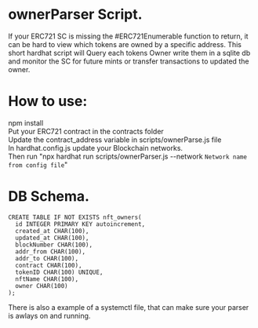 # ownerParser Script.

If your ERC721 SC is missing the #ERC721Enumerable function to return, it can be hard to view which tokens are owned by a specific address. 
This short hardhat script will Query each tokens Owner write them in a sqlite db and monitor the SC for future mints or transfer transactions to updated the owner.

# How to use:
npm install<br />
Put your ERC721 contract in the contracts folder<br />
Update the contract_address variable in scripts/ownerParse.js file<br />
In hardhat.config.js update your Blockchain networks.<br />
Then run "npx hardhat run scripts/ownerParser.js --network `Network name from config file`"<br />

# DB Schema.
```
CREATE TABLE IF NOT EXISTS nft_owners(
  id INTEGER PRIMARY KEY autoincrement,
  created_at CHAR(100),
  updated_at CHAR(100),
  blockNumber CHAR(100),
  addr_from CHAR(100),
  addr_to CHAR(100),
  contract CHAR(100),
  tokenID CHAR(100) UNIQUE,
  nftName CHAR(100),
  owner CHAR(100)
);
```
There is also a example of a systemctl file, that can make sure your parser is awlays on and running.
